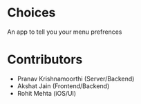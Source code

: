 # Choices

An app to tell you your menu prefrences

# Contributors
- Pranav Krishnamoorthi (Server/Backend)
- Akshat Jain (Frontend/Backend)
- Rohit Mehta (iOS/UI)
